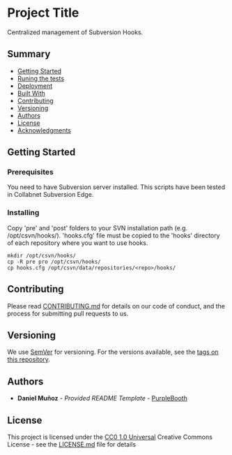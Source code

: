 # Project Title

Centralized management of Subversion Hooks.

## Summary

  - [Getting Started](#getting-started)
  - [Runing the tests](#running-the-tests)
  - [Deployment](#deployment)
  - [Built With](#built-with)
  - [Contributing](#contributing)
  - [Versioning](#versioning)
  - [Authors](#authors)
  - [License](#license)
  - [Acknowledgments](#acknowledgments)

## Getting Started




### Prerequisites

You need to have Subversion server installed. This scripts have been tested in Collabnet Subversion Edge.


### Installing

Copy 'pre' and 'post' folders to your SVN installation path (e.g. /opt/csvn/hooks/).
'hooks.cfg' file must be copied to the 'hooks' directory of each repository where you want to use hooks.

    mkdir /opt/csvn/hooks/
    cp -R pre pro /opt/csvn/hooks/
    cp hooks.cfg /opt/csvn/data/repositories/<repo>/hooks/
    
    
## Contributing

Please read [CONTRIBUTING.md](CONTRIBUTING.md) for details on our code
of conduct, and the process for submitting pull requests to us.

## Versioning

We use [SemVer](http://semver.org/) for versioning. For the versions
available, see the [tags on this
repository](https://github.com/PurpleBooth/a-good-readme-template/tags).

## Authors

  - **Daniel Muñoz** - *Provided README Template* -
    [PurpleBooth](https://github.com/PurpleBooth)

## License

This project is licensed under the [CC0 1.0 Universal](LICENSE.md)
Creative Commons License - see the [LICENSE.md](LICENSE.md) file for
details
